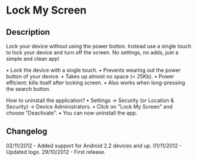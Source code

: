 Lock My Screen
==============

Description
-----------

Lock your device without using the power button. Instead use a single touch to lock your device and turn off the screen. No settings, no adds, just a simple and clean app!

• Lock the device with a single touch.
• Prevents wearing out the power button of your device.
• Takes up almost no space (< 25Kb).
• Power efficient: kills itself after locking screen.
• Also works when long-pressing the search button.

How to uninstall the application?
• Settings -> Security (or Location & Security) -> Device Administrators.
• Click on "Lock My Screen" and choose "Deactivate".
• You can now uninstall the app.

Changelog
---------
02/11/2012 - Added support for Android 2.2 devices and up.
01/11/2012 - Updated logo.
29/10/2012 - First release.
